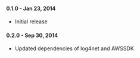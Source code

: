 #### 0.1.0 - Jan 23, 2014
* Initial release

#### 0.2.0 - Sep 30, 2014
* Updated dependencies of log4net and AWSSDK